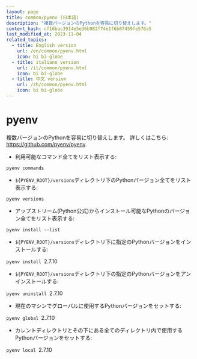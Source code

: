 ```yaml
---
layout: page
title: common/pyenv (日本語)
description: "複数バージョンのPythonを容易に切り替えします。"
content_hash: cf16bac3914e5e36b982f74e1f6b07459fe576a5
last_modified_at: 2023-11-04
related_topics:
  - title: English version
    url: /en/common/pyenv.html
    icon: bi bi-globe
  - title: italiano version
    url: /it/common/pyenv.html
    icon: bi bi-globe
  - title: 中文 version
    url: /zh/common/pyenv.html
    icon: bi bi-globe
---
```

# pyenv

複数バージョンのPythonを容易に切り替えします。
詳しくはこちら: <https://github.com/pyenv/pyenv>.

- 利用可能なコマンド全てをリスト表示する:

`pyenv commands`

- `${PYENV_ROOT}/versions`ディレクトリ下のPythonバージョン全てをリスト表示する:

`pyenv versions`

- アップストリーム(Python公式)からインストール可能なPythonのバージョン全てをリスト表示する:

`pyenv install --list`

- `${PYENV_ROOT}/versions`ディレクトリ下に指定のPythonバージョンをインストールする:

`pyenv install `<span class="tldr-var badge badge-pill bg-dark-lm bg-white-dm text-white-lm text-dark-dm font-weight-bold">2.7.10</span>

- `${PYENV_ROOT}/versions`ディレクトリ下の指定のPythonバージョンをアンインストールする:

`pyenv uninstall `<span class="tldr-var badge badge-pill bg-dark-lm bg-white-dm text-white-lm text-dark-dm font-weight-bold">2.7.10</span>

- 現在のマシンでグローバルに使用するPythonバージョンをセットする:

`pyenv global `<span class="tldr-var badge badge-pill bg-dark-lm bg-white-dm text-white-lm text-dark-dm font-weight-bold">2.7.10</span>

- カレントディレクトリとその下にある全てのディレクトリ内で使用するPythonバージョンをセットする:

`pyenv local `<span class="tldr-var badge badge-pill bg-dark-lm bg-white-dm text-white-lm text-dark-dm font-weight-bold">2.7.10</span>
